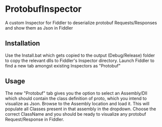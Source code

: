 # ProtobufInspector
A custom Inspector for Fiddler to deserialize protobuf Requests/Responses and show them as Json in Fiddler

## Installation
Use the Install.bat which gets copied to the output (Debug/Release) folder to copy the relevant dlls to Fiddler's Inspector directory. Launch Fiddler to find a new tab amongst existing Inspectors as "Protobuf"
## Usage
The new "Protobuf" tab gives you the option to select an Assembly/Dll which should contain the class definition of proto, which you intend to visualize as Json. Browse to the Assembly location and load it. This will populate all Classes present in that assembly in the dropdown. Choose the correct ClassName and you should be ready to visualize any protobuf Request/Response in Fiddler.
